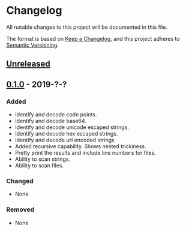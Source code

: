 # Changelog
All notable changes to this project will be documented in this file.

The format is based on [Keep a Changelog](https://keepachangelog.com/en/1.0.0/),
and this project adheres to [Semantic Versioning](https://semver.org/spec/v2.0.0.html).

## [Unreleased]

## [0.1.0] - 2019-?-?
### Added
- Identify and decode code points.
- Identify and decode base64.
- Identify and decode unicode escaped strings.
- Identify and decode hex escaped strings.
- Identify and decode url encoded strings
- Added recursive capability. Shows nested trickiness.
- Pretty print the results and include line numbers for files.
- Ability to scan strings.
- Ability to scan files.

### Changed
- None
### Removed
- None

[Unreleased]: https://unreleased_compare_goes_here
[0.1.0]: https://released_compare_goes_here